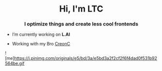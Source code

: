 <h1 align="center">Hi, I'm LTC</h1>
<h3 align="center">I optimize things and create less cool frontends</h3>

- I’m currently working on **L.AI**

- Working with my Bro [CreonC](https://github.com/CreonC)
  
![me]https://i.pinimg.com/originals/e5/bd/3a/e5bd3a2f2cf2f6f4dad0f531b92564be.gif
